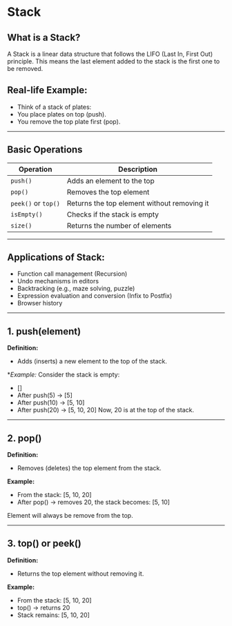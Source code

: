 # **Stack**
## What is a Stack?
A Stack is a linear data structure that follows the LIFO (Last In, First Out) principle.
This means the last element added to the stack is the first one to be removed.

## Real-life Example:
- Think of a stack of plates:
- You place plates on top (push).
- You remove the top plate first (pop).

---
## Basic Operations

| Operation           | Description                                 |
| ------------------- | ------------------------------------------- |
| `push()`            | Adds an element to the top                  |
| `pop()`             | Removes the top element                     |
| `peek()` or `top()` | Returns the top element without removing it |
| `isEmpty()`         | Checks if the stack is empty                |
| `size()`            | Returns the number of elements              |

---
## Applications of Stack:
- Function call management (Recursion)
- Undo mechanisms in editors
- Backtracking (e.g., maze solving, puzzle)
- Expression evaluation and conversion (Infix to Postfix)
- Browser history

---
## 1. push(element)
**Definition:**
- Adds (inserts) a new element to the top of the stack.

**Example:*
Consider the stack is empty:
- []
- After push(5) → [5]
- After push(10) → [5, 10]
- After push(20) → [5, 10, 20]
Now, 20 is at the top of the stack.

---
## 2. pop()
**Definition:**
- Removes (deletes) the top element from the stack.

**Example:**
- From the stack: [5, 10, 20]
- After pop() → removes 20, the stack becomes: [5, 10]

Element will always be remove from the top.

---
## 3. top() or peek()
**Definition:**
- Returns the top element without removing it.

**Example:**
- From the stack: [5, 10, 20]
- top() → returns 20
- Stack remains: [5, 10, 20]
